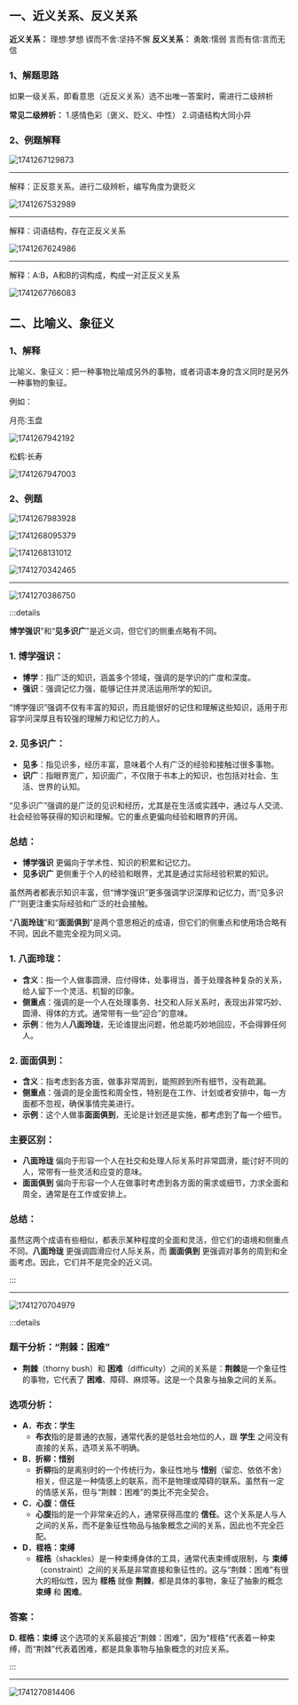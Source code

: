 ## 一、近义关系、反义关系

**近义关系：** 
理想∶梦想 
锲而不舍∶坚持不懈 
**反义关系：** 
勇敢∶懦弱 
言而有信∶言而无信 

### 1、解题思路

如果一级关系，即看意思（近反义关系）选不出唯一答案时，需进行二级辨析

**常见二级辨析：** 
1.感情色彩（褒义、贬义、中性） 
2.词语结构大同小异 

### 2、例题解释

![1741267129873](.\assets\1741267129873.png)

---

解释：正反意关系。进行二级辨析，编写角度为褒贬义

![1741267532989](.\assets\1741267532989.png)

---

解释：词语结构，存在正反义关系

![1741267624986](.\assets\1741267624986.png)

---

解释：A:B，A和B的词构成，构成一对正反义关系

![1741267766083](.\assets\1741267766083.png)

## 二、比喻义、象征义

### 1、解释

比喻义、象征义：把一种事物比喻成另外的事物，或者词语本身的含义同时是另外一种事物的象征。

例如：

月亮∶玉盘

![1741267942192](.\assets\1741267942192.png)

松鹤∶长寿 

![1741267947003](.\assets\1741267947003.png)

### 2、例题

![1741267983928](.\assets\1741267983928.png)

![1741268095379](.\assets\1741268095379.png)

![1741268131012](.\assets\1741268131012.png)

![1741270342465](.\assets\1741270342465.png)

---

![1741270386750](.\assets\1741270386750.png)

:::details

**博学强识**”和“**见多识广**”是近义词，但它们的侧重点略有不同。

### 1. **博学强识**：

- **博学**：指广泛的知识，涵盖多个领域，强调的是学识的广度和深度。
- **强识**：强调记忆力强，能够记住并灵活运用所学的知识。

“博学强识”强调不仅有丰富的知识，而且能很好的记住和理解这些知识，适用于形容学问深厚且有较强的理解力和记忆力的人。

### 2. **见多识广**：

- **见多**：指见识多，经历丰富，意味着个人有广泛的经验和接触过很多事物。
- **识广**：指眼界宽广，知识面广，不仅限于书本上的知识，也包括对社会、生活、世界的认知。

“见多识广”强调的是广泛的见识和经历，尤其是在生活或实践中，通过与人交流、社会经验等获得的知识和理解。它的重点更偏向经验和眼界的开阔。

### 总结：

- **博学强识** 更偏向于学术性、知识的积累和记忆力。
- **见多识广** 更侧重于个人的经验和眼界，尤其是通过实际经验积累的知识。

虽然两者都表示知识丰富，但“博学强识”更多强调学识深厚和记忆力，而“见多识广”则更注重实际经验和广泛的社会接触。

“**八面玲珑**”和“**面面俱到**”是两个意思相近的成语，但它们的侧重点和使用场合略有不同，因此不能完全视为同义词。

### 1. **八面玲珑**：

- **含义**：指一个人做事圆滑、应付得体，处事得当，善于处理各种复杂的关系，给人留下一个灵活、机智的印象。
- **侧重点**：强调的是一个人在处理事务、社交和人际关系时，表现出非常巧妙、圆滑、得体的方式。通常带有一些“迎合”的意味。
- **示例**：他为人**八面玲珑**，无论谁提出问题，他总能巧妙地回应，不会得罪任何人。

### 2. **面面俱到**：

- **含义**：指考虑到各方面，做事非常周到，能照顾到所有细节，没有疏漏。
- **侧重点**：强调的是全面性和周全性，特别是在工作、计划或者安排中，每一方面都不忽视，确保事情完美进行。
- **示例**：这个人做事**面面俱到**，无论是计划还是实施，都考虑到了每一个细节。

### 主要区别：

- **八面玲珑** 偏向于形容一个人在社交和处理人际关系时非常圆滑，能讨好不同的人，常带有一些灵活和应变的意味。
- **面面俱到** 偏向于形容一个人在做事时考虑到各方面的需求或细节，力求全面和周全，通常是在工作或安排上。

### 总结：

虽然这两个成语有些相似，都表示某种程度的全面和灵活，但它们的语境和侧重点不同。**八面玲珑** 更强调圆滑应付人际关系，而 **面面俱到** 更强调对事务的周到和全面考虑。因此，它们并不是完全的近义词。

:::

---

![1741270704979](.\assets\1741270704979.png)

:::details

### 题干分析：“荆棘：困难”

- **荆棘**（thorny bush）和 **困难**（difficulty）之间的关系是：**荆棘**是一个象征性的事物，它代表了 **困难**、障碍、麻烦等。这是一个具象与抽象之间的关系。

### 选项分析：

- **A．布衣：学生**
  - **布衣**指的是普通的衣服，通常代表的是低社会地位的人，跟 **学生** 之间没有直接的关系，选项关系不明确。
- **B．折柳：惜别**
  - **折柳**指的是离别时的一个传统行为，象征性地与 **惜别**（留恋、依依不舍）相关，但这是一种情感上的联系，而不是物理或障碍的联系。虽然有一定的情感关系，但与“荆棘：困难”的类比不完全契合。
- **C．心腹：信任**
  - **心腹**指的是一个非常亲近的人，通常获得高度的 **信任**。这个关系是人与人之间的关系，而不是象征性物品与抽象概念之间的关系，因此也不完全匹配。
- **D．桎梏：束缚**
  - **桎梏**（shackles）是一种束缚身体的工具，通常代表束缚或限制，与 **束缚**（constraint）之间的关系是非常直接和象征性的。这与“荆棘：困难”有很大的相似性，因为 **桎梏** 就像 **荆棘**，都是具体的事物，象征了抽象的概念 **束缚** 和 **困难**。

### 答案：

**D. 桎梏：束缚**
这个选项的关系最接近“荆棘：困难”，因为“桎梏”代表着一种束缚，而“荆棘”代表着困难，都是具象事物与抽象概念的对应关系。

:::

---

![1741270814406](.\assets\1741270814406.png)

